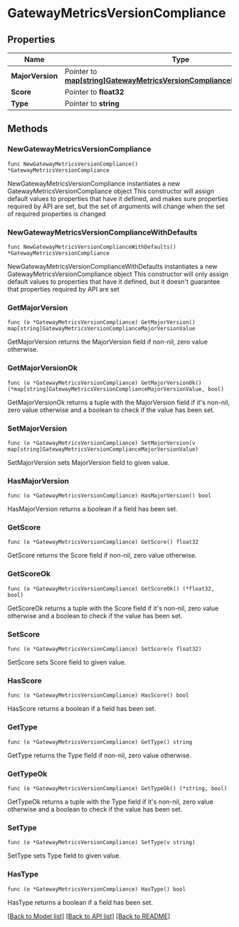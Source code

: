 # GatewayMetricsVersionCompliance

## Properties

Name | Type | Description | Notes
------------ | ------------- | ------------- | -------------
**MajorVersion** | Pointer to [**map[string]GatewayMetricsVersionComplianceMajorVersionValue**](GatewayMetricsVersionComplianceMajorVersionValue.md) |  | [optional] 
**Score** | Pointer to **float32** |  | [optional] 
**Type** | Pointer to **string** |  | [optional] 

## Methods

### NewGatewayMetricsVersionCompliance

`func NewGatewayMetricsVersionCompliance() *GatewayMetricsVersionCompliance`

NewGatewayMetricsVersionCompliance instantiates a new GatewayMetricsVersionCompliance object
This constructor will assign default values to properties that have it defined,
and makes sure properties required by API are set, but the set of arguments
will change when the set of required properties is changed

### NewGatewayMetricsVersionComplianceWithDefaults

`func NewGatewayMetricsVersionComplianceWithDefaults() *GatewayMetricsVersionCompliance`

NewGatewayMetricsVersionComplianceWithDefaults instantiates a new GatewayMetricsVersionCompliance object
This constructor will only assign default values to properties that have it defined,
but it doesn't guarantee that properties required by API are set

### GetMajorVersion

`func (o *GatewayMetricsVersionCompliance) GetMajorVersion() map[string]GatewayMetricsVersionComplianceMajorVersionValue`

GetMajorVersion returns the MajorVersion field if non-nil, zero value otherwise.

### GetMajorVersionOk

`func (o *GatewayMetricsVersionCompliance) GetMajorVersionOk() (*map[string]GatewayMetricsVersionComplianceMajorVersionValue, bool)`

GetMajorVersionOk returns a tuple with the MajorVersion field if it's non-nil, zero value otherwise
and a boolean to check if the value has been set.

### SetMajorVersion

`func (o *GatewayMetricsVersionCompliance) SetMajorVersion(v map[string]GatewayMetricsVersionComplianceMajorVersionValue)`

SetMajorVersion sets MajorVersion field to given value.

### HasMajorVersion

`func (o *GatewayMetricsVersionCompliance) HasMajorVersion() bool`

HasMajorVersion returns a boolean if a field has been set.

### GetScore

`func (o *GatewayMetricsVersionCompliance) GetScore() float32`

GetScore returns the Score field if non-nil, zero value otherwise.

### GetScoreOk

`func (o *GatewayMetricsVersionCompliance) GetScoreOk() (*float32, bool)`

GetScoreOk returns a tuple with the Score field if it's non-nil, zero value otherwise
and a boolean to check if the value has been set.

### SetScore

`func (o *GatewayMetricsVersionCompliance) SetScore(v float32)`

SetScore sets Score field to given value.

### HasScore

`func (o *GatewayMetricsVersionCompliance) HasScore() bool`

HasScore returns a boolean if a field has been set.

### GetType

`func (o *GatewayMetricsVersionCompliance) GetType() string`

GetType returns the Type field if non-nil, zero value otherwise.

### GetTypeOk

`func (o *GatewayMetricsVersionCompliance) GetTypeOk() (*string, bool)`

GetTypeOk returns a tuple with the Type field if it's non-nil, zero value otherwise
and a boolean to check if the value has been set.

### SetType

`func (o *GatewayMetricsVersionCompliance) SetType(v string)`

SetType sets Type field to given value.

### HasType

`func (o *GatewayMetricsVersionCompliance) HasType() bool`

HasType returns a boolean if a field has been set.


[[Back to Model list]](../README.md#documentation-for-models) [[Back to API list]](../README.md#documentation-for-api-endpoints) [[Back to README]](../README.md)


